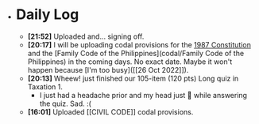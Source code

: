 - # Daily Log
	- **[21:52]**  Uploaded and... signing off.
	- **[20:17]**  I will be uploading codal provisions for the [1987 Constitution](CONSTI_1987_Annotated) and the [Family Code of the Philippines](codal/Family Code of the Philippines) in the coming days. No exact date. Maybe it won't happen because [I'm too busy]([[26 Oct 2022]]).
	- **[20:13]**  Wheew! just finished our 105-item (120 pts) Long quiz in Taxation 1.
		- I just had a headache prior and my head just 🤯 while answering the quiz. Sad. :(
	- **[16:01]**  Uploaded [[CIVIL CODE]] codal provisions.